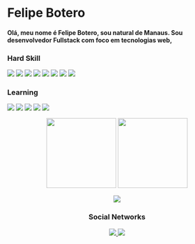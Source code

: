 <h1>Felipe Botero</h1>


<h4>Olá, meu nome é Felipe Botero, sou natural de Manaus. Sou desenvolvedor Fullstack com foco em tecnologias web, </h4>

<h3>Hard Skill</h3>
<p>
  <img src="https://img.shields.io/badge/HTML5-E34F26?style=for-the-badge&logo=html5&logoColor=white">
  <img src="https://img.shields.io/badge/CSS3-1572B6?style=for-the-badge&logo=css3&logoColor=white">
  <img src="https://img.shields.io/badge/JavaScript-323330?style=for-the-badge&logo=javascript&logoColor=F7DF1E">
  <img src="https://img.shields.io/badge/TypeScript-007ACC?style=for-the-badge&logo=typescript&logoColor=white">
  <img src="https://img.shields.io/badge/React-20232A?style=for-the-badge&logo=react&logoColor=61DAFB">
  <img src="https://img.shields.io/badge/Node.js-339933?style=for-the-badge&logo=nodedotjs&logoColor=white">
  <img src="https://img.shields.io/badge/MongoDB-4EA94B?style=for-the-badge&logo=mongodb&logoColor=white">
  <img src="https://img.shields.io/badge/SQLite-07405E?style=for-the-badge&logo=sqlite&logoColor=white">
  
        
</p>
<h3>Learning</h3>
<p>
<img src="https://img.shields.io/badge/next.js-000000?style=for-the-badge&logo=nextdotjs&logoColor=white">
<img src="https://img.shields.io/badge/Docker-2CA5E0?style=for-the-badge&logo=docker&logoColor=white">
<img src="https://img.shields.io/badge/React_Native-20232A?style=for-the-badge&logo=react&logoColor=61DAFB">
<img src="https://img.shields.io/badge/Android-3DDC84?style=for-the-badge&logo=android&logoColor=white">
<img src="https://img.shields.io/badge/Kotlin-0095D5?&style=for-the-badge&logo=kotlin&logoColor=white">
</p>





<div align='center'>
  <img height="160em" src="https://github-readme-stats.vercel.app/api?username=FeBotero&show_icons=true&hide_border=true&theme=transparent"/>
  <img height="160em" src="https://github-readme-stats-git-masterrstaa-rickstaa.vercel.app/api/top-langs/?username=FeBotero&layout=compact&langs_count=7&hide_border=true&theme=transparent"/>
</div>

<p align="center">
<img src="https://streak-stats.demolab.com?user=FeBotero&theme=transparent&hide_border=true&border_radius=0&date_format=j%2Fn%5B%2FY%5D" />
</picture>
</p>
<div align='center'>
<h3>Social Networks</h3>

<p aling="center">

  
  <a href="https://www.linkedin.com/in/felipe-botero-dev/" >
   <img src="https://img.shields.io/badge/LinkedIn-0077B5?style=for-the-badge&logo=linkedin&logoColor=white">
      </a>
      
  <a href="mailto:frpbotero@gmail.com?" subject="Contato">
     <img src="https://img.shields.io/badge/Gmail-D14836?style=for-the-badge&logo=gmail&logoColor=white">
    </a>
</p>

</div>
